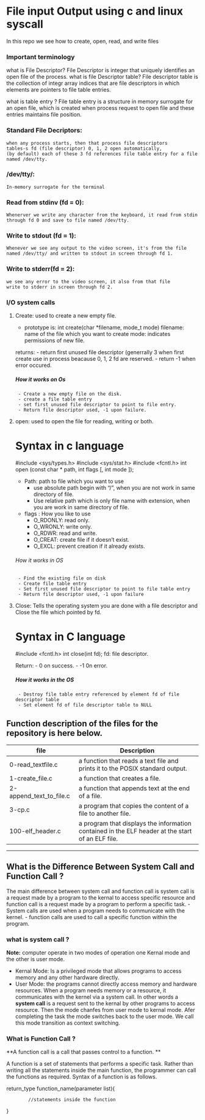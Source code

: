 # File input Output using c and linux syscall

In this repo we see how to create, open, read, and write files

### Important terminology

what is File Descriptor?
       File Descriptor is integer that uniquely identifies an 
       open file of the process.
what is file Descriptor table?
	File descriptor table is the collection of integr array indices that are file descriptors in which elements are pointers to file table entries.

what is table entry ?
	File table entry is a structure in memory surrogate for an open file, which is created when process request to open file and these entries maintains file position.

### Standard File Decriptors:
	when any process starts, then that process file descriptors
	tables-s fd (file descriptor) 0, 1, 2 open automatically,
	(by default) each of these 3 fd references file table entry for a file named /dev/tty.

### /dev/tty/:
	In-memory surrogate for the terminal

### Read from stdinv (fd = 0):
	Whenerver we write any character from the keyboard, it read from stdin through fd 0 and save to file named /dev/tty.

### Write to stdout (fd = 1):
	Whenever we see any output to the video screen, it's from the file named /dev/tty/ and written to stdout in screen through fd 1.

### Write to stderr(fd = 2): 
	we see any error to the video screen, it also from that file
	write to stderr in screen through fd 2.

### I/O system calls
1. Create: used to create a new empty file.
	- prototype is: int create(char *filename, mode_t mode)
	filename: name of the file which you want to create
	mode: indicates permissions of new file.

	returns: 
		- return first unused file descriptor (generrally 3  when first
		create use in process beacause 0, 1, 2 fd are reserved.
		- return -1 when error occured.
	##### How it works on Os
		- Create a new empty file on the disk.
		- create a file table entry 
		- set first unused file descriptor to point to file entry.
		- Return file descriptor used, -1 upon failure.
2. open: used to open the file for reading, writing or both.
	# Syntax in c language
	\#include <sys/types.h>
	\#include <sys/stat.h>
	\#include <fcntl.h>
	int open (const char * path, int flags [, int mode ]);

	- Path: path to file which you want to use 
		- use absolute path begin with “/”, when you are not work in same directory of file.
		- Use relative path which is only file name with extension, when you are work in same directory of file.
	- flags : How you like to use
		- O_RDONLY: read only.
		- O_WRONLY: write only.
		- O_RDWR: read and write.
		- O_CREAT: create file if it doesn’t exist.
		- O_EXCL: prevent creation if it already exists.
	###### How it works in OS
		- Find the existing file on disk
		- Create file table entry
		- Set first unused file descriptor to point to file table entry
		- Return file descriptor used, -1 upon failure
3. Close: Tells the operating system you are done with a file descriptor and Close the file which pointed by fd. 
	# Syntax in C language
	#include <fcntl.h>
	int close(int fd);
	fd: file descriptor.

	Return:
		- 0 on success.
		- -1 0n error.

	##### How it works in the OS
		- Destroy file table entry referenced by element fd of file descriptor table
		- Set element fd of file descriptor table to NULL


## Function description of the files for the repository is here below.

| file     |     Description                                        |
|--------  | -------------------------------------------------------|
| 0-read_textfile.c | a function that reads a text file and prints it to the POSIX standard output. |
| 1-create_file.c |  a function that creates a file. |
| 2-append_text_to_file.c | a function that appends text at the end of a file.|
| 3-cp.c | a program that copies the content of a file to another file.|
| 100-elf_header.c | a program that displays the information contained in the ELF header at the start of an ELF file.|


_____________________________________________________________________________________________________________________________________
## What is the Difference Between System Call and Function Call ?

The main difference between system call and function call is system call is a request made by a program  to the kernal 
to access specific resource and function call is a request made by a program to perform a specific task.
	- System calls are used when a program needs to communicate with the kernel.
	- function calls are used to call a specific function within the program.

### what is system call ?
**Note:**
   computer operate in two modes of operation one Kernal mode and the other is user mode.
   - Kernal Mode: Is a privileged  mode that allows  programs to access  memory and any other hardware directly.
   - User Mode: the programs cannot directly access memory and hardware resources.
   	When a program needs memory or a resource, it communicates with the kernel via a system call.
In other words a **system call** is a request sent to the kernal by other programs to access resource.
	Then the mode chanfes from user mode to kernal mode. Afer completing the task the mode
	switches back to the user mode. We call this mode transition as context switching.
### What is Function Call  ?
**A function call is a call that passes control to a function. **

A function is a set of statements that performs a specific task. Rather than writing all the statements inside the main function, the programmer can call the functions as required. Syntax of a function is as follows.

return_type function_name(parameter list){

            //statements inside the function

}



